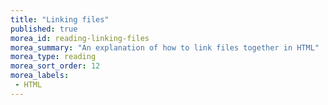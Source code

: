 ```yaml
---
title: "Linking files"
published: true
morea_id: reading-linking-files
morea_summary: "An explanation of how to link files together in HTML"
morea_type: reading
morea_sort_order: 12
morea_labels:
 - HTML
---
```


